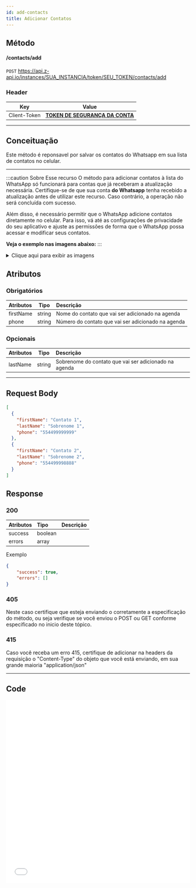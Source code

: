 ```yaml
---
id: add-contacts
title: Adicionar Contatos
---
```


## Método

#### /contacts/add

`POST` https://api.z-api.io/instances/SUA_INSTANCIA/token/SEU_TOKEN/contacts/add

### Header

|      Key       |            Value            |
| :------------: |     :-----------------:     |
|  Client-Token  | **[TOKEN DE SEGURANÇA DA CONTA](../security/client-token)** |
---

## Conceituação

Este método é reponsavel por salvar os contatos do Whatsapp em sua lista de contatos no celular.

---

:::caution Sobre Esse recurso
O método para adicionar contatos à lista do WhatsApp só funcionará para contas que já receberam a atualização necessária. Certifique-se de que sua conta **do Whatsapp** tenha recebido a atualização antes de utilizar este recurso. Caso contrário, a operação não será concluída com sucesso.

Além disso, é necessário permitir que o WhatsApp adicione contatos diretamente no celular. Para isso, vá até as configurações de privacidade do seu aplicativo e ajuste as permissões de forma que o WhatsApp possa acessar e modificar seus contatos.

**Veja o exemplo nas imagens abaixo:**
:::

<details>
 <summary>Clique aqui para exibir as imagens</summary>

![image](../../img/add-contacts1.jpeg) 
![image](../../img/add-contacts2.jpeg)
</details>

## Atributos

### Obrigatórios

| Atributos | Tipo   | Descrição                                            |
| :-------- | :----: | :--------------------------------------------------- |
| firstName | string | Nome do contato que vai ser adicionado na agenda     |
| phone     | string | Número do contato que vai ser adicionado na agenda   |

### Opcionais

| Atributos | Tipo | Descrição |
| :-------- | :--: | :-------- |
| lastName  | string | Sobrenome do contato que vai ser adicionado na agenda |

---

## Request Body

```json
[
  {
    "firstName": "Contato 1",
    "lastName": "Sobrenome 1",
    "phone": "554499999999"
  },
  {
    "firstName": "Contato 2",
    "lastName": "Sobrenome 2",
    "phone": "554499998888"
  }
]
```

## Response

### 200

| Atributos | Tipo  | Descrição |
| :-- | :-- | :--   |
| success | boolean |  |
| errors  | array   |  |


Exemplo

```json
{
    "success": true,
    "errors": []
}
```

### 405

Neste caso certifique que esteja enviando o corretamente a especificação do método, ou seja verifique se você enviou o POST ou GET conforme especificado no inicio deste tópico.

### 415

Caso você receba um erro 415, certifique de adicionar na headers da requisição o "Content-Type" do objeto que você está enviando, em sua grande maioria "application/json"

---

## Code

<iframe src="//api.apiembed.com/?source=https://raw.githubusercontent.com/Z-API/z-api-docs/main/json-examples/add-contacts.json&targets=all" frameborder="0" scrolling="no" width="100%" height="500px" seamless></iframe>
